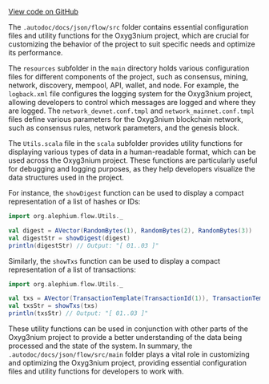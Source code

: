 [View code on GitHub](https://github.com/alephium/alephium/.autodoc/docs/json/flow/src)

The `.autodoc/docs/json/flow/src` folder contains essential configuration files and utility functions for the Oxyg3nium project, which are crucial for customizing the behavior of the project to suit specific needs and optimize its performance.

The `resources` subfolder in the `main` directory holds various configuration files for different components of the project, such as consensus, mining, network, discovery, mempool, API, wallet, and node. For example, the `logback.xml` file configures the logging system for the Oxyg3nium project, allowing developers to control which messages are logged and where they are logged. The `network_devnet.conf.tmpl` and `network_mainnet.conf.tmpl` files define various parameters for the Oxyg3nium blockchain network, such as consensus rules, network parameters, and the genesis block.

The `Utils.scala` file in the `scala` subfolder provides utility functions for displaying various types of data in a human-readable format, which can be used across the Oxyg3nium project. These functions are particularly useful for debugging and logging purposes, as they help developers visualize the data structures used in the project.

For instance, the `showDigest` function can be used to display a compact representation of a list of hashes or IDs:

```scala
import org.alephium.flow.Utils._

val digest = AVector(RandomBytes(1), RandomBytes(2), RandomBytes(3))
val digestStr = showDigest(digest)
println(digestStr) // Output: "[ 01..03 ]"
```

Similarly, the `showTxs` function can be used to display a compact representation of a list of transactions:

```scala
import org.alephium.flow.Utils._

val txs = AVector(TransactionTemplate(TransactionId(1)), TransactionTemplate(TransactionId(2)), TransactionTemplate(TransactionId(3)))
val txsStr = showTxs(txs)
println(txsStr) // Output: "[ 01..03 ]"
```

These utility functions can be used in conjunction with other parts of the Oxyg3nium project to provide a better understanding of the data being processed and the state of the system. In summary, the `.autodoc/docs/json/flow/src/main` folder plays a vital role in customizing and optimizing the Oxyg3nium project, providing essential configuration files and utility functions for developers to work with.
